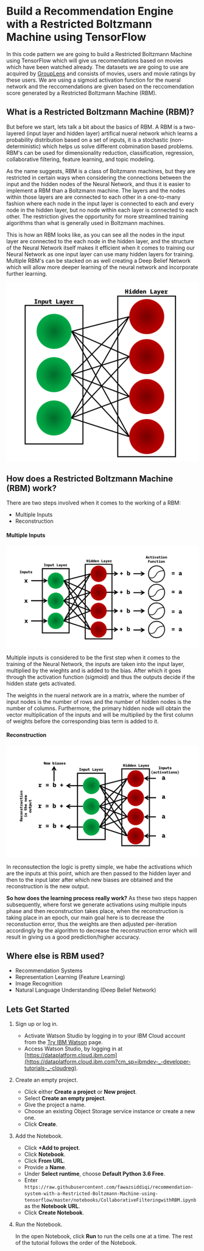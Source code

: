 # Build a Recommendation Engine with a Restricted Boltzmann Machine using TensorFlow
In this code pattern we are going to build a Restricted Boltzmann Machine using TensorFlow which will give us recomendations based on movies which have been watched already. The datasets we are going to use are acquired by <a href="http://grouplens.org/datasets/movielens/">GroupLens</a> and consists of movies, users and movie ratings by these users. We are using a sigmoid activation function for the nueral network and the reccomendations are given based on the reccomendation score generated by a Restricted Boltzmann Machine (RBM).

## What is a Restricted Boltzmann Machine (RBM)?
But before we start, lets talk a bit about the basics of RBM. A RBM is a two-layered (input layer and hidden layer) artifical nueral network which learns a probability distribution based on a set of inputs, it is a stochastic (non-deterministic) which helps us solve different cobmination based problems. RBM's can be used for dimensionality reduction, classification, regression, collaborative filtering, feature learning, and topic modeling.

As the name suggests, RBM is a class of Boltzmann machines, but they are restricted in certain ways when considering the connections between the input and the hidden nodes of the Neural Network, and thus it is easier to implement a RBM than a Boltzmann machine. The layers and the nodes within those layers are are connected to each other in a one-to-many fashion where each node in the input layer is connected to each and every node in the hidden layer, but no node within each layer is connected to each other. The restriction gives the opportunity for more streamlined training algorithms than what is generally used in Boltzmann machines.

This is how an RBM looks like, as you can see all the nodes in the input layer are connected to the each node in the hidden layer, and the structure of the Neural Network itself makes it efficient when it comes to training our Neural Network as one input layer can use many hidden layers for training. Multiple RBM's can be stacked on as well creating a Deep Belief Network which will allow more deeper learning of the neural network and incorporate further learning.

![rbm_networks](./images/rbm_network.png)


## How does a Restricted Boltzmann Machine (RBM) work?

There are two steps involved when it comes to the working of a RBM:
- Multiple Inputs
- Reconstruction

#### Multiple Inputs

![rbm_multi](./images/multiinputs.png)

Multiple inputs is considered to be the first step when it comes to the training of the Neural Network, the inputs are taken into the input layer, multiplied by the wieghts and is added to the bias. After which it goes through the activation function (sigmoid) and thus the outputs decide if the hidden state gets activated. 

The weights in the nueral network are in a matrix, where the number of input nodes is the number of rows and the number of hidden nodes is the number of columns. Furthermore, the primary hidden node will obtain the vector multiplication of the inputs and will be multiplied by the first column of weights before the corresponding bias term is added to it.

#### Reconstruction

![rbm_recon](./images/reconstruction.png)

In reconsutection the logic is pretty simple, we habe the activations which are the inputs at this point, which are then passed to the hidden layer and then to the input later after which new biases are obtained and the reconstruction is the new output.

**So how does the learning process really work?** As these two steps happen subsequently, where forst we generate activations using multiple inputs phase and then reconstruction takes place, when the reconstruction is taking place in an epoch, our main goal here is to decrease the reconstuction error, thus the weights are then adjusted per-iteration accordingly by the algorithm to decrease the reconstruction error which will result in giving us a good prediction/higher accuracy.

## Where else is RBM used?

- Recommendation Systems
- Representation Learning (Feature Learning)
- Image Recognition
- Natural Language Understanding (Deep Belief Network)

## Lets Get Started

1. Sign up or log in.

    * Activate Watson Studio by logging in to your IBM Cloud account from the [Try IBM Watson](https://dataplatform.cloud.ibm.com/registration/stepone?cm_sp=ibmdev-_-developer-tutorials-_-cloudreg) page.
    * Access Watson Studio, by logging in at [https://dataplatform.cloud.ibm.com](https://dataplatform.cloud.ibm.com?cm_sp=ibmdev-_-developer-tutorials-_-cloudreg).

1. Create an empty project.

    * Click either **Create a project** or **New project**.
    * Select **Create an empty project**.
    * Give the project a name.
    * Choose an existing Object Storage service instance or create a new one.
    * Click **Create**.

1. Add the Notebook.

   * Click **+Add to project**.
   * Click **Notebook**.
   * Click **From URL**.
   * Provide a **Name**.
   * Under **Select runtime**, choose **Default Python 3.6 Free**.
   * Enter `https://raw.githubusercontent.com/fawazsiddiqi/recommendation-system-with-a-Restricted-Boltzmann-Machine-using-tensorflow/master/notebooks/CollaborativeFilteringwithRBM.ipynb` as the **Notebook URL**.
   * Click **Create Notebook**.

1. Run the Notebook.

   In the open Notebook, click **Run** to run the cells one at a time. The rest of the tutorial follows the order of the Notebook.
